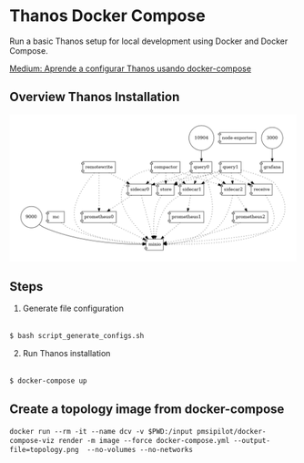 
# Thanos Docker Compose

Run a basic Thanos setup for local development using Docker and Docker Compose.

[Medium: Aprende a configurar Thanos usando docker-compose](https://jhidalgo3.medium.com/aprende-a-configurar-thanos-usando-docker-compose-345f6f03308a)

## Overview Thanos Installation

![Overview Thanos Installation](https://raw.githubusercontent.com/jhidalgo3/config-thanos-docker-compose/master/topology.png)

## Steps

1. Generate file configuration

```bash

$ bash script_generate_configs.sh
```

2. Run Thanos installation
```bash

$ docker-compose up
```

## Create a topology image from docker-compose

```
docker run --rm -it --name dcv -v $PWD:/input pmsipilot/docker-compose-viz render -m image --force docker-compose.yml --output-file=topology.png  --no-volumes --no-networks
```